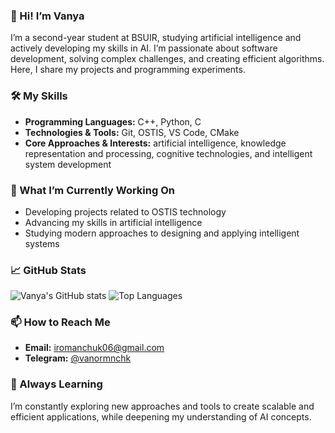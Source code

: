 ### 👋 Hi! I’m Vanya

I’m a second-year student at BSUIR, studying artificial intelligence and actively developing my skills in AI. I’m passionate about software development, solving complex challenges, and creating efficient algorithms. Here, I share my projects and programming experiments.

### 🛠️ My Skills

- **Programming Languages:** C++, Python, C
- **Technologies & Tools:** Git, OSTIS, VS Code, CMake
- **Core Approaches & Interests:** artificial intelligence, knowledge representation and processing, cognitive technologies, and intelligent system development

### 🔭 What I’m Currently Working On

- Developing projects related to OSTIS technology
- Advancing my skills in artificial intelligence
- Studying modern approaches to designing and applying intelligent systems
  
### 📈 GitHub Stats

![Vanya's GitHub stats](https://github-readme-stats.vercel.app/api?username=IRomanchuk06&show_icons=true&theme=radical)
![Top Languages](https://github-readme-stats.vercel.app/api/top-langs/?username=IRomanchuk06&layout=compact&theme=radical)

### 📫 How to Reach Me

- **Email:** iromanchuk06@gmail.com
- **Telegram:** [@vanormnchk](https://t.me/vanormnchk)

### 🌱 Always Learning

I’m constantly exploring new approaches and tools to create scalable and efficient applications, while deepening my understanding of AI concepts.
